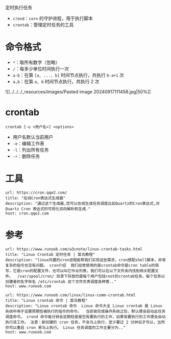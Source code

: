 定时执行任务
- `crond`：`corn` 的守护进程，用于执行脚本
- `crontab`：管理定时任务的工具

# 命令格式

- `*`：取所有数字（忽略）
- `/`：每多少单位时间执行一次
- `a-b`：在第 `[a, ..., b]` 时间节点执行，共执行 `b-a+1` 次
- `a,b`：在第 `a, b` 时间节点执行，共执行 2 次

![[../../../_resources/images/Pasted image 20240917111458.jpg|50%]]

# crontab

```shell
crontab [-u <用户名>] <options>
```

- 用户名默认当前用户
- `-e`：编辑工作表
- `-l`：列出所有任务
- `-r`：删除任务

# 工具

```cardlink
url: https://cron.qqe2.com/
title: "在线Cron表达式生成器"
description: "通过这个生成器,您可以在线生成任务调度比如Quartz的Cron表达式,对Quartz Cron 表达式的可视化双向解析和生成."
host: cron.qqe2.com
```

# 参考

```cardlink
url: https://www.runoob.com/w3cnote/linux-crontab-tasks.html
title: "Linux Crontab 定时任务 | 菜鸟教程"
description: "linux内置的cron进程能帮我们实现这些需求，cron搭配shell脚本，非常复杂的指令也没有问题。 cron介绍  我们经常使用的是crontab命令是cron table的简写，它是cron的配置文件，也可以叫它作业列表，我们可以在以下文件夹内找到相关配置文件。  /var/spool/cron/ 目录下存放的是每个用户包括root的crontab任务，每个任务以创建者的名字命名 /etc/crontab 这个文件负责调度各种管.."
host: www.runoob.com
```

```cardlink
url: https://www.runoob.com/linux/linux-comm-crontab.html
title: "Linux crontab 命令 | 菜鸟教程"
description: "Linux crontab 命令  Linux 命令大全 Linux crontab 是 Linux 系统中用于设置周期性被执行的指令的命令。  当安装完成操作系统之后，默认便会启动此任务调度命令。 crond 命令每分钟会定期检查是否有要执行的工作，如果有要执行的工作便会自动执行该工作。 注意：新创建的 cron 任务，不会马上执行，至少要过 2 分钟后才可以，当然你可以重启 cron 来马上执行。 Linux 任务调度的工作主要分为.."
host: www.runoob.com
```
